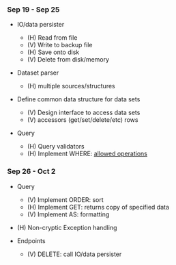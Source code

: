 ### Sep 19 - Sep 25

  - IO/data persister
    - (H) Read from file
    - (V) Write to backup file
    - (H) Save onto disk
    - (V) Delete from disk/memory
    
  - Dataset parser
    - (H) multiple sources/structures
    
  - Define common data structure for data sets
    - (V) Design interface to access data sets
    - (V) accessors (get/set/delete/etc) rows
  
  - Query
    - (H) Query validators
    - (H) Implement WHERE: [allowed operations](https://github.com/ubccpsc/310/blob/2016sept/project/Deliverable1.md#where-ebnf)
    
### Sep 26 - Oct 2

  - Query
    - (V) Implement ORDER: sort
    - (H) Implement GET: returns copy of specified data
    - (V) Implement AS: formatting
  
  - (H) Non-cryptic Exception handling
  
  - Endpoints
    - (V) DELETE: call IO/data persister
